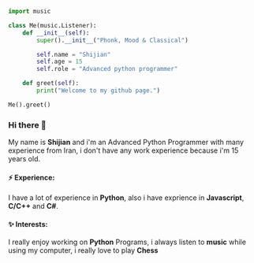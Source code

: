 ```py
import music

class Me(music.Listener):
    def __init__(self):
        super().__init__("Phonk, Mood & Classical")

        self.name = "Shijian"
        self.age = 15
        self.role = "Advanced python programmer"

    def greet(self):
        print("Welcome to my github page.")

Me().greet()
```

### Hi there 👋

My name is **Shijian** and i'm an Advanced Python Programmer with many experience from Iran, i don't have any work experience because i'm 15 years old.

#### ⚡ Experience:

I have a lot of experience in **Python**, also i have exprience in **Javascript**, **C/C++** and **C#**.

#### ✨ Interests:

I really enjoy working on **Python** Programs, i always listen to **music** while using my computer, i really love to play **Chess**
